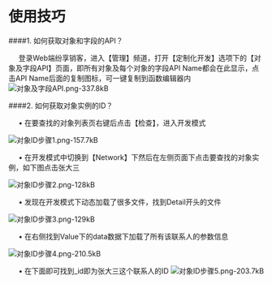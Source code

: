 # 使用技巧

####1. 如何获取对象和字段的API？

 &nbsp;&nbsp;&nbsp;&nbsp;&nbsp;登录Web端纷享销客，进入【管理】频道，打开【定制化开发】选项下的【对象及字段API】页面，即所有对象及每个对象的字段API Name都会在此显示，点击API Name后面的复制图标，可一键复制到函数编辑器内
 ![对象及字段API.png-337.8kB][1]
 
####2. 如何获取对象实例的ID？
 
&nbsp;&nbsp;&nbsp;&nbsp;&nbsp;• 在要查找的对象列表页右键后点击【检查】，进入开发模式

 ![对象ID步骤1.png-157.7kB][2]
 
 &nbsp;&nbsp;&nbsp;&nbsp;&nbsp;• 在开发模式中切换到【Network】下然后在左侧页面下点击要查找的对象实例，如下图点击张大三
 
 ![对象ID步骤2.png-128kB][3]
 
  &nbsp;&nbsp;&nbsp;&nbsp;&nbsp;• 发现在开发模式下动态加载了很多文件，找到Detail开头的文件
 
 ![对象ID步骤3.png-129kB][4]
 
   &nbsp;&nbsp;&nbsp;&nbsp;&nbsp;• 在右侧找到Value下的data数据下加载了所有该联系人的参数信息
 
 ![对象ID步骤4.png-210.5kB][5]
 
   &nbsp;&nbsp;&nbsp;&nbsp;&nbsp;• 在下面即可找到_id即为张大三这个联系人的ID
 ![对象ID步骤5.png-203.7kB][6]

 
  [1]: http://static.zybuluo.com/BanGongGroup/us64kebmzo9skjadsv6rjuue/%E5%AF%B9%E8%B1%A1%E5%8F%8A%E5%AD%97%E6%AE%B5API.png
  [2]: http://static.zybuluo.com/BanGongGroup/1dhi06pn6jylfirvv72uw6j5/%E5%AF%B9%E8%B1%A1ID%E6%AD%A5%E9%AA%A41.png
  [3]: http://static.zybuluo.com/BanGongGroup/d6z472bknhxq9wgr1hmsgoiw/%E5%AF%B9%E8%B1%A1ID%E6%AD%A5%E9%AA%A42.png
  [4]: http://static.zybuluo.com/BanGongGroup/r1oa6b5aq93lh943yle5y8pf/%E5%AF%B9%E8%B1%A1ID%E6%AD%A5%E9%AA%A43.png
  [5]: http://static.zybuluo.com/BanGongGroup/wcmtws1kuece91xzbzlakug3/%E5%AF%B9%E8%B1%A1ID%E6%AD%A5%E9%AA%A44.png
  [6]: http://static.zybuluo.com/BanGongGroup/w6qiim1x14616wuaqv1hfjp3/%E5%AF%B9%E8%B1%A1ID%E6%AD%A5%E9%AA%A45.png
  [7]: http://static.zybuluo.com/BanGongGroup/eakapyg1sdcx3yqkk68otk1k/%E7%AE%A1%E7%90%86%E5%AF%B9%E8%B1%A1ID%E6%AD%A5%E9%AA%A41.png
  [8]: http://static.zybuluo.com/BanGongGroup/8qngnyj3u14g4ryq4ad7arur/%E7%AE%A1%E7%90%86%E5%AF%B9%E8%B1%A1ID%E6%AD%A5%E9%AA%A42.png
  [9]: http://static.zybuluo.com/BanGongGroup/niq4ha8z7v8jujs9k9xe933c/%E7%AE%A1%E7%90%86%E5%AF%B9%E8%B1%A1ID%E6%AD%A5%E9%AA%A43.png